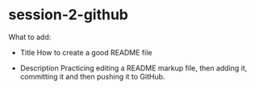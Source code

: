 # session-2-github
What to add:

- Title
How to create a good README file


- Description
Practicing editing a README markup file, then adding it, committing it and then pushing it to GitHub.
